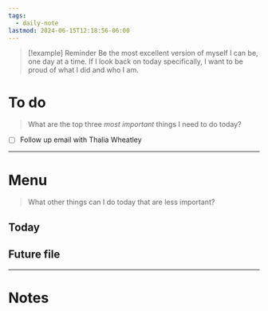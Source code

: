 ```yaml
---
tags:
  - daily-note
lastmod: 2024-06-15T12:18:56-06:00
---
```

>[!example] Reminder
>Be the most excellent version of myself I can be, one day at a time. If I look back on today specifically, I want to be proud of what I did and who I am.

# To do

> What are the top three *most important* things I need to do today?

- [ ] Follow up email with Thalia Wheatley

----
# Menu

> What other things can I do today that are less important?
## Today



## Future file



---
# Notes
